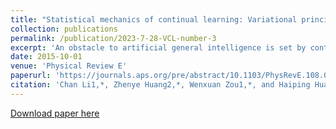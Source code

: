 ```yaml
---
title: "Statistical mechanics of continual learning: Variational principle and mean-field potential"
collection: publications
permalink: /publication/2023-7-28-VCL-number-3
excerpt: 'An obstacle to artificial general intelligence is set by continual learning of multiple tasks of a different nature. Recently, various heuristic tricks, both from machine learning and from neuroscience angles, were proposed, but they lack a unified theory foundation. Here, we focus on continual learning in single-layered and multilayered neural networks of binary weights. A variational Bayesian learning setting is thus proposed in which the neural networks are trained in a field-space, rather than a gradient-ill-defined discrete-weight space, and furthermore, weight uncertainty is naturally incorporated, and it modulates synaptic resources among tasks. From a physics perspective, we translate variational continual learning into a Franz-Parisi thermodynamic potential framework, where previous task knowledge serves as a prior probability and a reference as well. We thus interpret the continual learning of the binary perceptron in a teacher-student setting as a Franz-Parisi potential computation. The learning performance can then be analytically studied with mean-field order parameters, whose predictions coincide with numerical experiments using stochastic gradient descent methods. Based on the variational principle and Gaussian field approximation of internal preactivations in hidden layers, we also derive the learning algorithm considering weight uncertainty, which solves the continual learning with binary weights using multilayered neural networks, and performs better than the currently available metaplasticity algorithm in which binary synapses bear hidden continuous states and the synaptic plasticity is modulated by a heuristic regularization function. Our proposed principled frameworks also connect to elastic weight consolidation, weight-uncertainty modulated learning, and neuroscience-inspired metaplasticity, providing a theoretically grounded method for real-world multitask learning with deep networks..'
date: 2015-10-01
venue: 'Physical Review E'
paperurl: 'https://journals.aps.org/pre/abstract/10.1103/PhysRevE.108.014309'
citation: 'Chan Li1,*, Zhenye Huang2,*, Wenxuan Zou1,*, and Haiping Huang. (2023). &quot;Statistical mechanics of continual learning: Variational principle and mean-field potential.&quot; <i>Physical Review E</i>.'
---
```


[Download paper here](https://journals.aps.org/pre/abstract/10.1103/PhysRevE.108.014309)

